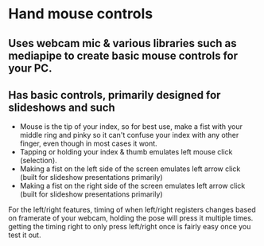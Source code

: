 # Hand mouse controls
## Uses webcam mic & various libraries such as mediapipe to create basic mouse controls for your PC.
## Has basic controls, primarily designed for slideshows and such
- Mouse is the tip of your index, so for best use, make a fist with your middle ring and pinky so it can't confuse your index with any other finger, even though in most cases it wont.
- Tapping or holding your index & thumb emulates left mouse click (selection).
- Making a fist on the left side of the screen emulates left arrow click (built for slideshow presentations primarily)
- Making a fist on the right side of the screen emulates left arrow click (built for slideshow presentations primarily)

For the left/right features, timing of when left/right registers changes based on framerate of your webcam, holding the pose will press it multiple times. getting the timing right to only press left/right once is fairly easy once you test it out.